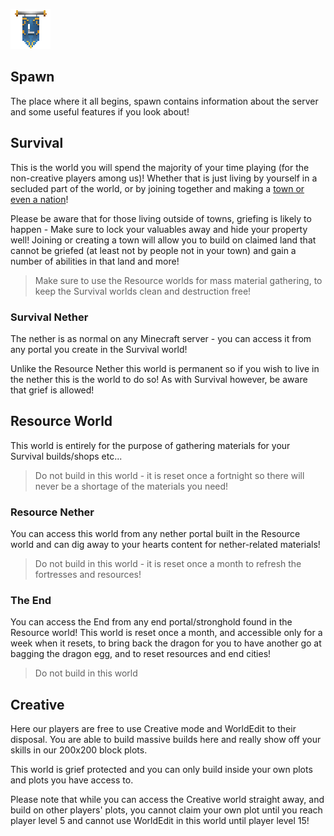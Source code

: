 ![ribbon](images/L-ribbon.png) 

## Spawn

The place where it all begins, spawn contains information about the server and some useful features if you look about!


## Survival

This is the world you will spend the majority of your time playing (for the non-creative players among us)! 
Whether that is just living by yourself in a secluded part of the world, or by joining together and making a [town or even a nation](https://legioncraft.co.uk/wiki/towny.html)!

Please be aware that for those living outside of towns, griefing is likely to happen - Make sure to lock your valuables away and hide your property well!
Joining or creating a town will allow you to build on claimed land that cannot be griefed (at least not by people not in your town) and gain a number of abilities in that land and more!

> Make sure to use the Resource worlds for mass material gathering, to keep the Survival worlds clean and destruction free!

### Survival Nether

The nether is as normal on any Minecraft server - you can access it from any portal you create in the Survival world!

Unlike the Resource Nether this world is permanent so if you wish to live in the nether this is the world to do so! As with Survival however, be aware that grief is allowed!


## Resource World

This world is entirely for the purpose of gathering materials for your Survival builds/shops etc... 

> Do not build in this world - it is reset once a fortnight so there will never be a shortage of the materials you need!

### Resource Nether

You can access this world from any nether portal built in the Resource world and can dig away to your hearts content for nether-related materials!

> Do not build in this world - it is reset once a month to refresh the fortresses and resources!

### The End

You can access the End from any end portal/stronghold found in the Resource world! 
This world is reset once a month, and accessible only for a week when it resets, to bring back the dragon for you to have another go at bagging the dragon egg, and to reset resources and end cities!

> Do not build in this world


## Creative

Here our players are free to use Creative mode and WorldEdit to their disposal. 
You are able to build massive builds here and really show off your skills in our 200x200 block plots. 

This world is grief protected and you can only build inside your own plots and plots you have access to.

Please note that while you can access the Creative world straight away, and build on other players' plots, you cannot claim your own plot until you reach player level 5 and cannot use WorldEdit in this world until player level 15!
